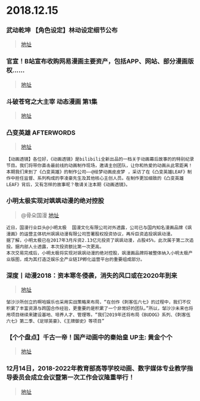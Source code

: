 # 2018.12.15

###  武动乾坤 【角色设定】林动设定细节公布 
>[地址](https://v.qq.com/x/cover/jg1skog3zvrv9ur/u0029xeema6.html)


### 官宣！B站宣布收购网易漫画主要资产，包括APP、网站、部分漫画版权……
>[地址](https://www.bilibili.com/read/cv1709441)

### 斗破苍穹之大主宰 动态漫画 第1集
>[地址](https://v.qq.com/x/cover/a7red88y4nwhbka.html)

### 凸变英雄 AFTERWORDS
>[地址](https://www.bilibili.com/video/av38137557/)
```
【动画透镜】各位好，《动画透镜》是bilibili全新出品的一档关于动画幕后故事的的特别纪录节目。我们将带你直击最前线的动画制作现场，邀请主创团队，让你和热爱的动画从此零距离！
本期我们来到了《凸变英雄》的制作公司——@绘梦动画皮皮梦 ，采访了在《凸变英雄LEAF》制作中担任监督、系列构成的李凌豪先生及其他核心主创人员。在制作更加细致的《凸变英雄LEAF》背后，又有怎样的故事呢？敬请关注本期《动画透镜》。 
```

###  小明太极实现对飒飒动漫的绝对控股
> @骨朵国漫  [地址](https://weibo.com/6790451784/H7k2sjx5J)  

```
近日，国漫行业巨头@小明太极  国漫文化有限公司对外透露，公司已与国内知名漫画品牌《飒漫画》的运营主体杭州飒飒动漫有限公司签署股权投资协议，再斥巨资追投飒飒动漫。
据了解，小明太极已在2017年3月斥资2.13亿元投资了飒飒动漫，占股45%，此次属于第二次追投。据内部人士透露，本次投资额比第一次更高。
本次交易完成后，小明太极将实现对飒飒动漫的绝对控股，飒漫画品牌将被整体纳入小明太极产业版图，成为其打造泛娱乐全产业链IP孵化运营平台的重要组成部分。
```



### 深度丨动漫2018：资本寒冬侵袭，消失的风口或在2020年到来
>[地址](https://weibo.com/ttarticle/p/show?id=2309634317429613385966&u=6078642029&m=4317429612309751&cu=6078642029)
```
邹沙沙所创立的啊哈娱乐也采用实战策略来布局，“在创作《刺客伍六七》的过程中，我们不仅积累了丰富资源与跨国合作经验，更重要的是积累了一个非常好的团队。”所以，邹沙沙未来也将用项目继续来建设基地、培养人才、管理等。“我们2019年还将布局《BUDOG》系列、《刺客伍六七》第二季、《足球英豪》、《王牌御史》等项目”

```


### 【个个盘点】千古一帝！国产动画中的秦始皇 UP主: 黄金个个
>[地址](https://www.bilibili.com/video/av38177069)

### 12月14日，2018-2022年教育部高等学校动画、数字媒体专业教学指导委员会成立会议暨第一次工作会议隆重举行！
>[地址](https://mp.weixin.qq.com/s?__biz=MzI4NDMzNzU1NQ==&mid=2247495431&idx=1&sn=910ea7943c9ea96cc66b895033a8d18b&chksm=ebfe5bfbdc89d2eddd770847515fb299d860bde0c8a1fd41091edeb991e198813c55010dfb58&mpshare=1&scene=2&srcid=1214FXaDcN4zwbGY9ekeGSX3&from=timeline&ascene=2&devicetype=android-26&version=2607033c&nettype=WIFI&abtest_cookie=BAABAAoACwASABQABAAjlx4AV5keAJmZHgCjmR4AAAA%3D&lang=zh_CN&pass_ticket=LSbH2LK2UyxchYkc4%2FWQKFmqbNyiXFAVRIy%2BnUOC4xj7pKwpAyd8DbTP%2BoN3%2FGb9&wx_header=1)